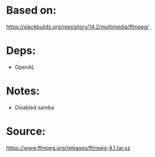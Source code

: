 # Based on:
https://slackbuilds.org/repository/14.2/multimedia/ffmpeg/

# Deps:
- OpenAL

# Notes:
- Disabled samba

# Source:
https://www.ffmpeg.org/releases/ffmpeg-4.1.tar.xz

